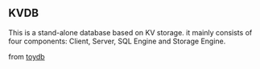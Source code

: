 ## KVDB
This is a stand-alone database based on KV storage. it mainly consists of four components: Client, Server, SQL Engine and Storage Engine.

from [toydb](https://github.com/erikgrinaker/toydb)